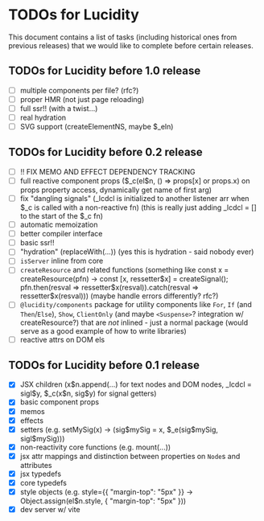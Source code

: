 # TODOs for Lucidity
This document contains a list of tasks (including historical ones from previous releases) that we would like to complete before certain releases.

## TODOs for Lucidity before 1.0 release
- [ ] multiple components per file? (rfc?)
- [ ] proper HMR (not just page reloading)
- [ ] full ssr!! (with a twist...)
- [ ] real hydration
- [ ] SVG support (createElementNS, maybe $_eln)

## TODOs for Lucidity before 0.2 release
- [ ] !! FIX MEMO AND EFFECT DEPENDENCY TRACKING
- [ ] full reactive component props (\$_c(el$n, () => props[x] or props.x) on props property access, dynamically get name of first arg)
- [ ] fix "dangling signals" (_lcdcl is initialized to another listener arr when $_c is called with a non-reactive fn) (this is really just adding _lcdcl = [] to the start of the $_c fn)
- [ ] automatic memoization
- [ ] better compiler interface
- [ ] basic ssr!!
- [ ] "hydration" (replaceWith(...)) (yes this is hydration - said nobody ever)
- [ ] `isServer` inline from core
- [ ] `createResource` and related functions (something like const x = createResource(pfn) -> const [x, ressetter\$x] = createSignal(); pfn.then(resval => ressetter\$x(resval)).catch(resval => ressetter\$x(resval))) (maybe handle errors differently? rfc?)
- [ ] `@lucidity/components` package for utility components like `For`, `If` (and `Then`/`Else`), `Show`, `ClientOnly` (and maybe `<Suspense>`? integration w/ createResource?) that are *not* inlined - just a normal package (would serve as a good example of how to write libraries)
- [ ] reactive attrs on DOM els

## TODOs for Lucidity before 0.1 release
- [x] JSX children (x\$n.append(...) for text nodes and DOM nodes, _lcdcl = sigl\$y, \$_c(x\$n, sig\$y) for signal getters)
- [x] basic component props
- [x] memos
- [x] effects
- [x] setters (e.g. setMySig(x) -> (sig$mySig = x, $_e(sig\$mySig, sigl\$mySig)))
- [x] non-reactivity core functions (e.g. mount(...))
- [x] jsx attr mappings and distinction between properties on `Node`s and attributes
- [x] jsx typedefs
- [x] core typedefs
- [x] style objects (e.g. style={{ "margin-top": "5px" }} -> Object.assign(el$n.style, { "margin-top": "5px" }))
- [x] dev server w/ vite
